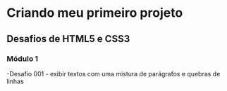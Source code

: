 # Criando meu primeiro projeto
## Desafios de HTML5 e CSS3
### Módulo 1
 -Desafio 001 - exibir textos com uma mistura de parágrafos e quebras de linhas   
